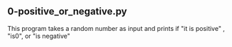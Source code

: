 0-positive_or_negative.py
-----------------------------
This program takes a random number as input and prints if "it is positive" , "is0", or "is negative"
